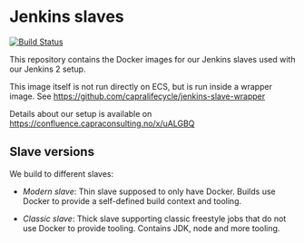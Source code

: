 # Jenkins slaves

[![Build Status](https://jenkins.capra.tv/buildStatus/icon?job=jenkins-slave/master)](https://jenkins.capra.tv/job/jenkins-slave/job/master/)

This repository contains the Docker images for our Jenkins slaves used with
our Jenkins 2 setup.

This image itself is not run directly on ECS, but is run inside a wrapper
image. See https://github.com/capralifecycle/jenkins-slave-wrapper

Details about our setup is available on https://confluence.capraconsulting.no/x/uALGBQ

## Slave versions

We build to different slaves:

* *Modern slave*: Thin slave supposed to only have Docker. Builds use Docker
  to provide a self-defined build context and tooling.

* *Classic slave*: Thick slave supporting classic freestyle jobs that do not
  use Docker to provide tooling. Contains JDK, node and more tooling.
